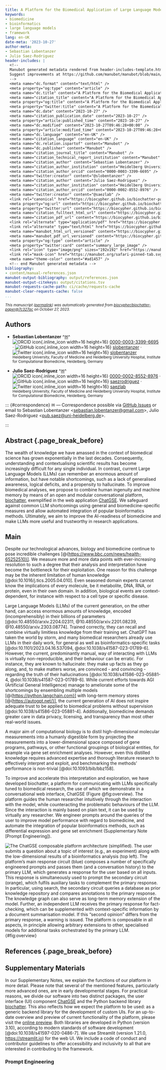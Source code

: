 ```yaml
---
title: A Platform for the Biomedical Application of Large Language Models
keywords:
- biomedicine
- bioinformatics
- large language models
- framework
lang: en-UK
date-meta: '2023-10-27'
author-meta:
- Sebastian Lobentanzer
- Julio Saez-Rodriguez
header-includes: |
  <!--
  Manubot generated metadata rendered from header-includes-template.html.
  Suggest improvements at https://github.com/manubot/manubot/blob/main/manubot/process/header-includes-template.html
  -->
  <meta name="dc.format" content="text/html" />
  <meta property="og:type" content="article" />
  <meta name="dc.title" content="A Platform for the Biomedical Application of Large Language Models" />
  <meta name="citation_title" content="A Platform for the Biomedical Application of Large Language Models" />
  <meta property="og:title" content="A Platform for the Biomedical Application of Large Language Models" />
  <meta property="twitter:title" content="A Platform for the Biomedical Application of Large Language Models" />
  <meta name="dc.date" content="2023-10-27" />
  <meta name="citation_publication_date" content="2023-10-27" />
  <meta property="article:published_time" content="2023-10-27" />
  <meta name="dc.modified" content="2023-10-27T09:46:28+00:00" />
  <meta property="article:modified_time" content="2023-10-27T09:46:28+00:00" />
  <meta name="dc.language" content="en-UK" />
  <meta name="citation_language" content="en-UK" />
  <meta name="dc.relation.ispartof" content="Manubot" />
  <meta name="dc.publisher" content="Manubot" />
  <meta name="citation_journal_title" content="Manubot" />
  <meta name="citation_technical_report_institution" content="Manubot" />
  <meta name="citation_author" content="Sebastian Lobentanzer" />
  <meta name="citation_author_institution" content="Heidelberg University, Faculty of Medicine and Heidelberg University Hospital, Institute for Computational Biomedicine, Heidelberg, Germany" />
  <meta name="citation_author_orcid" content="0000-0003-3399-6695" />
  <meta name="twitter:creator" content="@slobentanzer" />
  <meta name="citation_author" content="Julio Saez-Rodriguez" />
  <meta name="citation_author_institution" content="Heidelberg University, Faculty of Medicine and Heidelberg University Hospital, Institute for Computational Biomedicine, Heidelberg, Germany" />
  <meta name="citation_author_orcid" content="0000-0002-8552-8976" />
  <meta name="twitter:creator" content="@saezlab" />
  <link rel="canonical" href="https://biocypher.github.io/biochatter-paper/" />
  <meta property="og:url" content="https://biocypher.github.io/biochatter-paper/" />
  <meta property="twitter:url" content="https://biocypher.github.io/biochatter-paper/" />
  <meta name="citation_fulltext_html_url" content="https://biocypher.github.io/biochatter-paper/" />
  <meta name="citation_pdf_url" content="https://biocypher.github.io/biochatter-paper/manuscript.pdf" />
  <link rel="alternate" type="application/pdf" href="https://biocypher.github.io/biochatter-paper/manuscript.pdf" />
  <link rel="alternate" type="text/html" href="https://biocypher.github.io/biochatter-paper/v/7c327ac4fefa581c888b4bbb9710dfaf7f0562cf/" />
  <meta name="manubot_html_url_versioned" content="https://biocypher.github.io/biochatter-paper/v/7c327ac4fefa581c888b4bbb9710dfaf7f0562cf/" />
  <meta name="manubot_pdf_url_versioned" content="https://biocypher.github.io/biochatter-paper/v/7c327ac4fefa581c888b4bbb9710dfaf7f0562cf/manuscript.pdf" />
  <meta property="og:type" content="article" />
  <meta property="twitter:card" content="summary_large_image" />
  <link rel="icon" type="image/png" sizes="192x192" href="https://manubot.org/favicon-192x192.png" />
  <link rel="mask-icon" href="https://manubot.org/safari-pinned-tab.svg" color="#ad1457" />
  <meta name="theme-color" content="#ad1457" />
  <!-- end Manubot generated metadata -->
bibliography:
- content/manual-references.json
manubot-output-bibliography: output/references.json
manubot-output-citekeys: output/citations.tsv
manubot-requests-cache-path: ci/cache/requests-cache
manubot-clear-requests-cache: false
...
```







<small><em>
This manuscript
([permalink](https://biocypher.github.io/biochatter-paper/v/7c327ac4fefa581c888b4bbb9710dfaf7f0562cf/))
was automatically generated
from [biocypher/biochatter-paper@7c327ac](https://github.com/biocypher/biochatter-paper/tree/7c327ac4fefa581c888b4bbb9710dfaf7f0562cf)
on October 27, 2023.
</em></small>



## Authors



+ **Sebastian Lobentanzer**
  ^[✉](#correspondence)^<br>
    ![ORCID icon](images/orcid.svg){.inline_icon width=16 height=16}
    [0000-0003-3399-6695](https://orcid.org/0000-0003-3399-6695)
    · ![GitHub icon](images/github.svg){.inline_icon width=16 height=16}
    [slobentanzer](https://github.com/slobentanzer)
    · ![Twitter icon](images/twitter.svg){.inline_icon width=16 height=16}
    [slobentanzer](https://twitter.com/slobentanzer)
    <br>
  <small>
     Heidelberg University, Faculty of Medicine and Heidelberg University Hospital, Institute for Computational Biomedicine, Heidelberg, Germany
  </small>

+ **Julio Saez-Rodriguez**
  ^[✉](#correspondence)^<br>
    ![ORCID icon](images/orcid.svg){.inline_icon width=16 height=16}
    [0000-0002-8552-8976](https://orcid.org/0000-0002-8552-8976)
    · ![GitHub icon](images/github.svg){.inline_icon width=16 height=16}
    [saezrodriguez](https://github.com/saezrodriguez)
    · ![Twitter icon](images/twitter.svg){.inline_icon width=16 height=16}
    [saezlab](https://twitter.com/saezlab)
    <br>
  <small>
     Heidelberg University, Faculty of Medicine and Heidelberg University Hospital, Institute for Computational Biomedicine, Heidelberg, Germany
  </small>


::: {#correspondence}
✉ — Correspondence possible via [GitHub Issues](https://github.com/biocypher/biochatter-paper/issues)
or email to
Sebastian Lobentanzer \<sebastian.lobentanzer@gmail.com\>, 
Julio Saez-Rodriguez \<pub.saez@uni-heidelberg.de\>.


:::


## Abstract {.page_break_before}

The wealth of knowledge we have amassed in the context of biomedical science has grown exponentially in the last decades.
Consequently, understanding and contextualising scientific results has become increasingly difficult for any single individual.
In contrast, current Large Language Models (LLMs) can remember an enormous amount of information, but have notable shortcomings, such as a lack of generalised awareness, logical deficits, and a propensity to hallucinate.
To improve biomedical analyses, we propose to combine human ingenuity and machine memory by means of an open and modular conversational platform, [biochatter](https://github.com/biocypher/biochatter), exemplified in the web application [ChatGSE](https://chat.biocypher.org).
We safeguard against common LLM shortcomings using general and biomedicine-specific measures and allow automated integration of popular bioinformatics methods.
Ultimately, we aim to improve the AI-readiness of biomedicine and make LLMs more useful and trustworthy in research applications.


## Main

Despite our technological advances, biology and biomedicine continue to pose incredible challenges [@{https://www.bbc.com/news/health-65252510}].
We measure more and more data points with ever-increasing resolution to such a degree that their analysis and interpretation have become the bottleneck for their exploitation.
One reason for this challenge may be the inherent limitation of human knowledge [@doi:10.1016/j.tics.2005.04.010].
Even seasoned domain experts cannot know the implications of every molecule, be it metabolite, DNA, RNA, or protein, even in their own domain.
In addition, biological events are context-dependent, for instance with respect to a cell type or specific disease.

Large Language Models (LLMs) of the current generation, on the other hand, can access enormous amounts of knowledge, encoded (incomprehensibly) in their billions of parameters [@doi:10.48550/arxiv.2204.02311, @10.48550/arxiv.2201.08239, @10.48550/arxiv.2303.08774].
Trained correctly, they can recall and combine virtually limitless knowledge from their training set.
ChatGPT has taken the world by storm, and many biomedical researchers already use LLMs in their daily work, for general as well as bioinformatics-specific tasks [@doi:10.1101/2023.04.16.537094, @doi:10.1038/s41587-023-01789-6].
However, the current, predominantly manual, way of interacting with LLMs is virtually non-reproducible, and their behaviour can be erratic.
For instance, they are known to hallucinate: they make up facts as they go along, and, to make matters worse, are convinced - and convincing - regarding the truth of their hallucinations [@doi:10.1038/s41586-023-05881-4, @doi:10.1038/s41587-023-01789-6].
While current efforts towards AGI (Artificial General Intelligence) manage to ameliorate some of the shortcomings by ensembling multiple models [@{https://python.langchain.com}] with long-term memory stores [@{https://autogpt.net/}], the current generation of AI does not inspire adequate trust to be applied to biomedical problems without supervision [@doi:10.1038/s41586-023-05881-4].
Additionally, biomedicine demands greater care in data privacy, licensing, and transparency than most other real-world issues.

A major aim of computational biology is to distil high-dimensional molecular measurements into a humanly digestible form by projecting the measurements into a lower-dimensional space composed of gene programs, pathways, or other functional groupings of biological entities, for example via gene set enrichment analyses.
However, even this distilled knowledge requires advanced expertise and thorough literature research to effectively interpret and exploit, and benchmarking the methods’ performance is non-trivial [@doi:10.1093/bib/bbz158].

To improve and accelerate this interpretation and exploration, we have developed biochatter, a platform for communicating with LLMs specifically tuned to biomedical research, the use of which we demonstrate in a conversational web interface, ChatGSE (Figure @fig:overview).
The platform guides the human researcher intuitively through the interaction with the model, while counteracting the problematic behaviours of the LLM.
Since the interaction is mainly based on plain text, it can be used by virtually any researcher.
We engineer prompts around the queries of the user to improve model performance with regard to biomedicine, and automate the integration of popular bioinformatics methods, such as differential expression and gene set enrichment (Supplementary Note [Prompt Engineering]).

<!-- Figure 1 -->
![
**The ChatGSE composable platform architecture (simplified).**
The user submits a question about a topic of interest (e.g., an experiment) along with the low-dimensional results of a bioinformatics analysis (top left).
The platform’s main response circuit (blue) composes a number of specifically engineered prompts and passes them (and a conversation history) to the primary LLM, which generates a response for the user based on all inputs.
This response is simultaneously used to prompt the secondary circuit (orange), which fulfils auxiliary tasks to complement the primary response.
In particular, using search, the secondary circuit queries a database as prior knowledge repository and compares annotations to the primary response.
The knowledge graph can also serve as long-term memory extension of the model.
Further, an independent LLM receives the primary response for fact-checking, which can be supplemented with context-specific information by a document summarisation model.
If this “second opinion” differs from the primary response, a warning is issued.
The platform is composable in all aspects, in principle allowing arbitrary extensions to other, specialised models for additional tasks orchestrated by the primary LLM.
](images/graphical_abstract.png "Overview"){#fig:overview}

## References {.page_break_before}

<!-- Explicitly insert bibliography here -->
<div id="refs"></div>


## Supplementary Materials

In our Supplementary Notes, we explain the functions of our platform in more detail.
Please note that several of the mentioned features, particularly more advanced ones, are in early developmental stages.
For practical reasons, we divide our software into two distinct packages, the user interface (UI) component [ChatGSE](https://github.com/biocypher/ChatGSE) and the Python backend library [biochatter](https://github.com/biocypher/biochatter).
This also reflects how we expect the platform to be used: as a generic backend library for the development of custom UIs.
For an up-to-date overview and preview of current functionality of the platform, please visit the [online preview](https://chat.biocypher.org).
Both libraries are developed in Python (version 3.10), according to modern standards of software development [@doi:10.1038/s41597-020-0486-7].
We use Streamlit (version 1.21.0, https://streamlit.io) for the web UI.
We include a code of conduct and contributor guidelines to offer accessibility and inclusivity to all that are interested in contributing to the framework.

### Prompt Engineering
